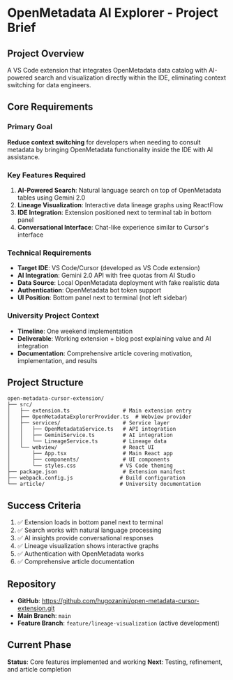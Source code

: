 # OpenMetadata AI Explorer - Project Brief

## Project Overview
A VS Code extension that integrates OpenMetadata data catalog with AI-powered search and visualization directly within the IDE, eliminating context switching for data engineers.

## Core Requirements

### Primary Goal
**Reduce context switching** for developers when needing to consult metadata by bringing OpenMetadata functionality inside the IDE with AI assistance.

### Key Features Required
1. **AI-Powered Search**: Natural language search on top of OpenMetadata tables using Gemini 2.0
2. **Lineage Visualization**: Interactive data lineage graphs using ReactFlow
3. **IDE Integration**: Extension positioned next to terminal tab in bottom panel
4. **Conversational Interface**: Chat-like experience similar to Cursor's interface

### Technical Requirements
- **Target IDE**: VS Code/Cursor (developed as VS Code extension)
- **AI Integration**: Gemini 2.0 API with free quotas from AI Studio
- **Data Source**: Local OpenMetadata deployment with fake realistic data
- **Authentication**: OpenMetadata bot token support
- **UI Position**: Bottom panel next to terminal (not left sidebar)

### University Project Context
- **Timeline**: One weekend implementation
- **Deliverable**: Working extension + blog post explaining value and AI integration
- **Documentation**: Comprehensive article covering motivation, implementation, and results

## Project Structure
```
open-metadata-cursor-extension/
├── src/
│   ├── extension.ts                 # Main extension entry
│   ├── OpenMetadataExplorerProvider.ts  # Webview provider
│   ├── services/                    # Service layer
│   │   ├── OpenMetadataService.ts   # API integration
│   │   ├── GeminiService.ts         # AI integration  
│   │   └── LineageService.ts        # Lineage data
│   └── webview/                     # React UI
│       ├── App.tsx                  # Main React app
│       ├── components/              # UI components
│       └── styles.css              # VS Code theming
├── package.json                     # Extension manifest
├── webpack.config.js               # Build configuration
└── article/                        # University documentation
```

## Success Criteria
1. ✅ Extension loads in bottom panel next to terminal
2. ✅ Search works with natural language processing
3. ✅ AI insights provide conversational responses
4. ✅ Lineage visualization shows interactive graphs
5. ✅ Authentication with OpenMetadata works
6. ✅ Comprehensive article documentation

## Repository
- **GitHub**: https://github.com/hugozanini/open-metadata-cursor-extension.git
- **Main Branch**: `main` 
- **Feature Branch**: `feature/lineage-visualization` (active development)

## Current Phase
**Status**: Core features implemented and working
**Next**: Testing, refinement, and article completion